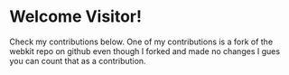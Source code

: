 <h1>Welcome Visitor!</h1>
<p>Check my contributions below. One of my contributions is a fork of the webkit repo on github even though I forked and made no changes I gues you can count that as a contribution.</p>
